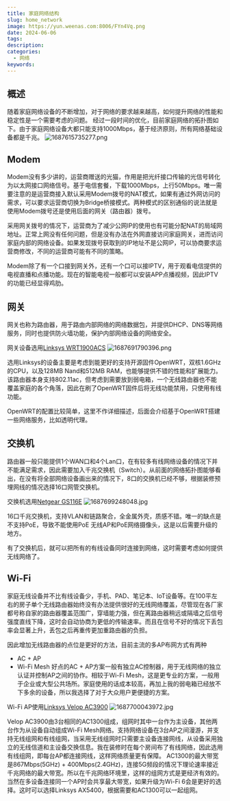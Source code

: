 ```yaml
---
title: 家庭网络结构
slug: home_network
image: https://yun.weenas.com:8006/FYn4Vq.png
date: 2024-06-06
tags:
description:
categories:
  - 网络
keywords:
---
```


## 概述
随着家庭网络设备的不断增加，对于网络的要求越来越高，如何提升网络的性能和稳定性是一个需要考虑的问题。
经过一段时间的优化，目前家庭网络的拓扑图如下。由于家庭网络设备大都只能支持1000Mbps，基于经济原则，所有网络基础设备都是千兆。
![1687615735277.png](https://yun.weenas.com:8006/BasAov.png)

## Modem

Modem没有多少讲的，运营商赠送的光猫，作用是把光纤接口传输的光信号转化为以太网接口网络信号。基于电信套餐，下载1000Mbps，上行50Mbps。唯一需要注意的是运营商接入默认采用Modem拨号的NAT模式，如果有通过外网访问的需求，可以要求运营商切换为Bridge桥接模式。两种模式的区别通俗的说法就是使用Modem拨号还是使用后面的网关（路由器）拨号。

采用网关拨号的情况下，运营商为了减少公网IP的使用也有可能分配NAT的局域网地址。正常上网没有任何问题，但是没有办法在外网直接访问家庭网关，进而访问家庭内部的网络设备。如果发现拨号获取到的IP地址不是公网IP，可以协商要求运营商修改，不同的运营商可能有不同的策略。

Modem除了有一个口接到网关外，还有一个口可以接IPTV，用于观看电信提供的电视直播和点播功能。现在的智能电视一般都可以安装APP点播视频，因此IPTV的功能已经显得鸡肋。

## 网关

网关也称为路由器，用于路由内部网络的网络数据包，并提供DHCP、DNS等网络服务，同时也提供防火墙功能，保护内部网络设备的网络安全。

网关设备选用[Linksys WRT1900ACS](https://www.linksys.com/wrt1900acs-dual-band-wi-fi-router-with-ultra-fast-1.6-ghz-cpu/WRT1900ACS.html)
![1687691790396.png](https://yun.weenas.com:8006/FYn4Vq.png)

选用Linksys的设备主要是考虑到能更好的支持开源固件OpenWRT，双核1.6GHz的CPU，以及128MB Nand和512MB RAM，也能够提供不错的性能和扩展能力。该路由器本身支持802.11ac，但考虑到需要放到弱电箱，一个无线路由器也不能覆盖家庭的各个角落，因此在刷了OpenWRT固件后将无线功能禁用，只使用有线功能。

OpenWRT的配置比较简单，这里不作详细描述，后面会介绍基于OpenWRT搭建一些网络服务，比如透明代理。

## 交换机

路由器一般只能提供1个WAN口和4个Lan口，在有较多有线网络设备的情况下并不能满足需求，因此需要加入千兆交换机（Switch）。从前面的网络拓扑图能够看出，在没有将全部网络设备画出来的情况下，8口的交换机已经不够，根据装修预埋网线的情况选择16口网管交换机。

交换机选用[Netgear GS116E](https://www.netgear.com/cn/business/wired/switches/plus/gs116ev2/)
![1687699248048.jpg](https://yun.weenas.com:8006/UAsPCj.jpg)

16口千兆交换机，支持VLAN和链路聚合，全金属外壳，质感不错。唯一的缺点是不支持PoE，导致不能使用PoE 无线AP和PoE网络摄像头，这是以后需要升级的地方。

有了交换机后，就可以把所有的有线设备同时连接到网络，这时需要考虑如何提供无线网络了。

## Wi-Fi
家庭无线设备并不比有线设备少，手机、PAD、笔记本、IoT设备等。在100平左右的房子单个无线路由器始终没有办法提供很好的无线网络覆盖，尽管现在各厂家都号称自家的路由器覆盖范围广，穿墙能力强，但在离路由器稍远或隔墙之后信号强度直线下降，这时会自动协商为更低的传输速率。而且在信号不好的情况下丢包率会显著上升，丢包之后再重传更加重路由器的负担。

因此增加无线路由器的点位是更好的方法，目前主流的多AP布网方式有两种
-  AC + AP
-  Wi-Fi Mesh
好点的AC + AP方案一般有独立AC控制器，用于无线网络的独立认证并控制AP之间的协作。相较于Wi-Fi Mesh，这是更专业的方案，一般用于企业或大型公共场所。家庭使用的话成本较高，再加上我的弱电箱已经放不下多余的设备，所以我选择了对于大众用户更便捷的方案。

Wi-Fi AP使用[Linksys Velop AC3900](https://www.linksys.com/ca/dual-band-intelligent-mesh-wifi-5-system-3-pack/WHW0103-CA.html)
![1687700043972.jpg](https://yun.weenas.com:8006/5O29t1.jpg)

Velop AC3900由3台相同的AC1300组成，组网时其中一台作为主设备，其他两台作为从设备自动组成Wi-Fi Mesh网络。支持网络设备在3台AP之间漫游，并支持无线组网和有线组网，当采用无线组网时只需要主设备连接网线，从设备采用独立的无线信道和主设备交换信息。我在装修时在每个房间布了有线网络，因此选用有线组网，即每台AP都连接网线，这样网络质量更有保障。
AC1300的最大带宽是867Mbps(5GHz) + 400Mbps(2.4GHz)，连接5G频段的情况下理论速率接近千兆网络的最大带宽。所以在千兆网络环境里，这样的组网方式是更经济有效的。当然在多设备连接同一个AP时会共享最大带宽，如果升级为Wi-Fi 6会是更好的选择。这时可以选择Linksys AX5400，根据需要和AC1300可以一起组网。


